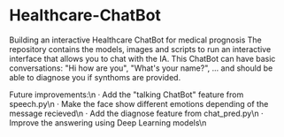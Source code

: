 # Healthcare-ChatBot
Building an interactive Healthcare ChatBot for medical prognosis
The repository contains the models, images and scripts to run an interactive interface that allows you to chat with the IA. This ChatBot can have basic conversations: "Hi how are you", "What's your name?", ... and should be able to diagnose you if synthoms are provided.

Future improvements:\n
  · Add the "talking ChatBot" feature from speech.py\n
  · Make the face show different emotions depending of the message recieved\n
  · Add the diagnose feature from chat_pred.py\n
  · Improve the answering using Deep Learning models\n

